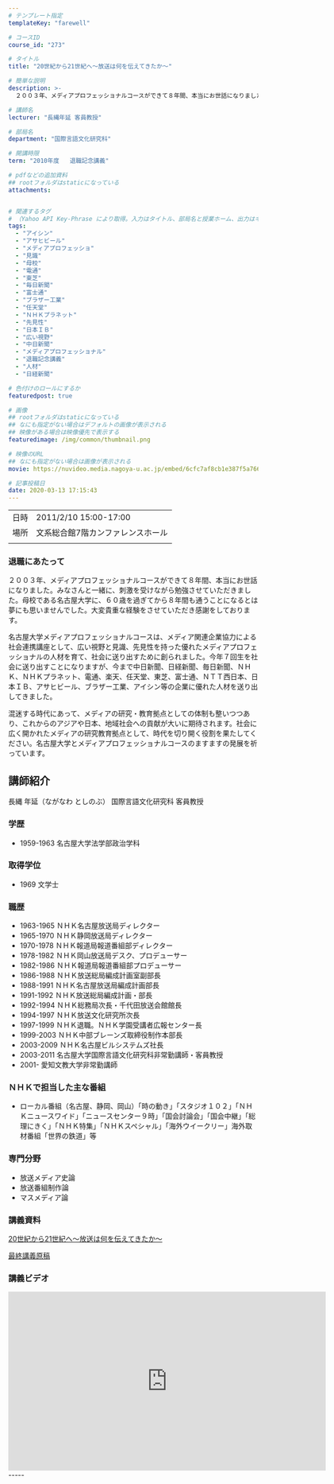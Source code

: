 ```yaml
---
# テンプレート指定
templateKey: "farewell"

# コースID
course_id: "273"

# タイトル
title: "20世紀から21世紀へ〜放送は何を伝えてきたか〜"

# 簡単な説明
description: >-
  ２００３年、メディアプロフェッショナルコースができて８年間、本当にお世話になりました。みなさんと一緒に、刺激を受けながら勉強させていただきました。母校である名古屋大学に、６０歳を過ぎてから８年間も通うことになるとは夢にも思いませんでした。大変貴重な経験をさせていただき感謝をしております。名古屋大学メディアプロフェッショナルコースは、メディア関連企業協力による社会連携講座として、広い視野と見 ....

# 講師名
lecturer: "長縄年延 客員教授"

# 部局名
department: "国際言語文化研究科"

# 開講時限
term: "2010年度	退職記念講義"

# pdfなどの追加資料
## rootフォルダはstaticになっている
attachments:


# 関連するタグ
# （Yahoo API Key-Phrase により取得。入力はタイトル、部局名と授業ホーム、出力はキーフレーズ（tags））
tags:
  - "アイシン"
  - "アサヒビール"
  - "メディアプロフェッショ"
  - "見識"
  - "母校"
  - "電通"
  - "東芝"
  - "毎日新聞"
  - "富士通"
  - "ブラザー工業"
  - "任天堂"
  - "ＮＨＫプラネット"
  - "先見性"
  - "日本ＩＢ"
  - "広い視野"
  - "中日新聞"
  - "メディアプロフェッショナル"
  - "退職記念講義"
  - "人材"
  - "日経新聞"

# 色付けのロールにするか
featuredpost: true

# 画像
## rootフォルダはstaticになっている
## なにも指定がない場合はデフォルトの画像が表示される
## 映像がある場合は映像優先で表示する
featuredimage: /img/common/thumbnail.png

# 映像のURL
## なにも指定がない場合は画像が表示される
movie: https://nuvideo.media.nagoya-u.ac.jp/embed/6cfc7af8cb1e387f5a7669bd67fcb42e8c4ef309

# 記事投稿日
date: 2020-03-13 17:15:43
---
```


|   |   |
|---|---|
| 日時 | 2011/2/10  15:00-17:00 |
| 場所 | 文系総合館7階カンファレンスホール |
|   |   |


### 退職にあたって

２００３年、メディアプロフェッショナルコースができて８年間、本当にお世話になりました。みなさんと一緒に、刺激を受けながら勉強させていただきました。母校である名古屋大学に、６０歳を過ぎてから８年間も通うことになるとは夢にも思いませんでした。大変貴重な経験をさせていただき感謝をしております。

名古屋大学メディアプロフェッショナルコースは、メディア関連企業協力による社会連携講座として、広い視野と見識、先見性を持った優れたメディアプロフェッショナルの人材を育て、社会に送り出すために創られました。今年７回生を社会に送り出すことになりますが、今まで中日新聞、日経新聞、毎日新聞、ＮＨＫ、ＮＨＫプラネット、電通、楽天、任天堂、東芝、富士通、ＮＴＴ西日本、日本ＩＢ、アサヒビール、ブラザー工業、アイシン等の企業に優れた人材を送り出してきました。

混迷する時代にあって、メディアの研究・教育拠点としての体制も整いつつあり、これからのアジアや日本、地域社会への貢献が大いに期待されます。社会に広く開かれたメディアの研究教育拠点として、時代を切り開く役割を果たしてください。名古屋大学とメディアプロフェッショナルコースのますますの発展を祈っています。


## 講師紹介

長縄 年延（ながなわ としのぶ） 国際言語文化研究科 客員教授

### 学歴

* 1959-1963 名古屋大学法学部政治学科

### 取得学位

* 1969 文学士

### 職歴

* 1963-1965 ＮＨＫ名古屋放送局ディレクター
* 1965-1970 ＮＨＫ静岡放送局ディレクター
* 1970-1978 ＮＨＫ報道局報道番組部ディレクター
* 1978-1982 ＮＨＫ岡山放送局デスク、プロデューサー
* 1982-1986 ＮＨＫ報道局報道番組部プロデューサー
* 1986-1988 ＮＨＫ放送総局編成計画室副部長
* 1988-1991 ＮＨＫ名古屋放送局編成計画部長
* 1991-1992 ＮＨＫ放送総局編成計画・部長
* 1992-1994 ＮＨＫ総務局次長・千代田放送会館館長
* 1994-1997 ＮＨＫ放送文化研究所次長
* 1997-1999 ＮＨＫ退職。ＮＨＫ学園受講者広報センター長
* 1999-2003 ＮＨＫ中部ブレーンズ取締役制作本部長
* 2003-2009 ＮＨＫ名古屋ビルシステムズ社長
* 2003-2011 名古屋大学国際言語文化研究科非常勤講師・客員教授
* 2001- 愛知文教大学非常勤講師

### ＮＨＫで担当した主な番組

* ローカル番組（名古屋、静岡、岡山）「時の動き」「スタジオ１０２」「ＮＨＫニュースワイド」「ニュースセンター９時」「国会討論会」「国会中継」「総理にきく」「ＮＨＫ特集」「ＮＨＫスペシャル」「海外ウイークリー」海外取材番組「世界の鉄道」等

### 専門分野

* 放送メディア史論
* 放送番組制作論
* マスメディア論


### 講義資料

[20世紀から21世紀へ〜放送は何を伝えてきたか〜](https://ocw.nagoya-u.jp/files/273/naganawa_slide.pdf) 

[最終講義原稿](https://ocw.nagoya-u.jp/files/273/g_naganawa.pdf) 

### 講義ビデオ

<iframe src="https://nuvideo.media.nagoya-u.ac.jp/embed/6cfc7af8cb1e387f5a7669bd67fcb42e8c4ef309/autostart/false/caption/true" width="640" height="360" frameborder="0" allowfullscreen></iframe>
-----